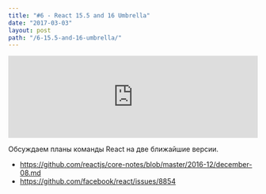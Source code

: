 ```yaml
---
title: "#6 - React 15.5 and 16 Umbrella"
date: "2017-03-03"
layout: post
path: "/6-15.5-and-16-umbrella/"
---
```


<iframe width="100%" height="166" scrolling="no" frameborder="no" src="https://w.soundcloud.com/player/?url=https%3A//api.soundcloud.com/tracks/317494569&amp;color=ff5500&amp;auto_play=false&amp;hide_related=false&amp;show_comments=true&amp;show_user=true&amp;show_reposts=false"></iframe>

Обсуждаем планы команды React на две ближайшие версии. 

- https://github.com/reactjs/core-notes/blob/master/2016-12/december-08.md
- https://github.com/facebook/react/issues/8854